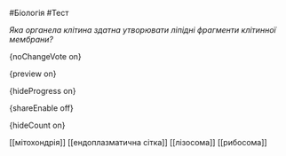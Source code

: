 #Біологія #Тест

*Яка органела клітина здатна утворювати ліпідні фрагменти клітинної мембрани?*

{noChangeVote on}

{preview on}

{hideProgress on}

{shareEnable off}

{hideCount on}

[[мітохондрія]]
[[ендоплазматична сітка]]
[[лізосома]]
[[рибосома]]
